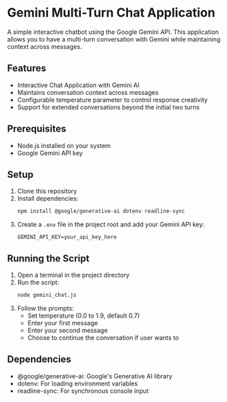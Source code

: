 # Gemini Multi-Turn Chat Application

A simple interactive chatbot using the Google Gemini API. This application allows you to have a multi-turn conversation with Gemini while maintaining context across messages.

## Features

- Interactive Chat Application with Gemini AI
- Maintains conversation context across messages
- Configurable temperature parameter to control response creativity
- Support for extended conversations beyond the initial two turns

## Prerequisites

- Node.js installed on your system
- Google Gemini API key

## Setup

1. Clone this repository
2. Install dependencies:
   ```bash
   npm install @google/generative-ai dotenv readline-sync
   ```
3. Create a `.env` file in the project root and add your Gemini API key:
   ```
   GEMINI_API_KEY=your_api_key_here
   ```

## Running the Script

1. Open a terminal in the project directory
2. Run the script:
   ```bash
   node gemini_chat.js
   ```
3. Follow the prompts:
   - Set temperature (0.0 to 1.9, default 0.7)
   - Enter your first message
   - Enter your second message
   - Choose to continue the conversation if user wants to

## Dependencies

- @google/generative-ai: Google's Generative AI library
- dotenv: For loading environment variables
- readline-sync: For synchronous console input
